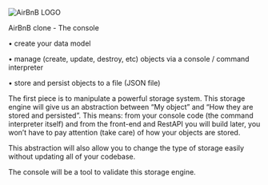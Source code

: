 ![AirBnB LOGO](https://camo.githubusercontent.com/0abfd1a3534470d279dd6eaca57e0b4b81e23fb77afd81483d470c2f63ab51d3/68747470733a2f2f692e696d6775722e636f6d2f4d5171334142632e706e67)

AirBnB clone - The console

• create your data model

• manage (create, update, destroy, etc) objects via a console / command interpreter

• store and persist objects to a file (JSON file)

The first piece is to manipulate a powerful storage system. 
This storage engine will give us an abstraction between “My object” and “How they are stored and persisted”. 
This means: from your console code (the command interpreter itself) and from the front-end and RestAPI you will build later,
you won’t have to pay attention (take care) of how your objects are stored.

This abstraction will also allow you to change the type of storage easily without updating all of your codebase.

The console will be a tool to validate this storage engine.
